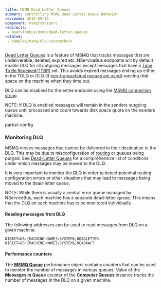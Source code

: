 ```yaml
---
title: MSMQ Dead Letter Queues
summary: Controlling MSMQ Dead Letter Queue behavior
reviewed: 2019-09-16
component: MsmqTransport
redirects:
 - nservicebus/msmq/dead-letter-queues
related:
 - samples/msmq/dlq-customcheck
---
```


[Dead Letter Queues](https://msdn.microsoft.com/en-us/library/ms706227.aspx) is a feature of MSMQ that tracks messages that are undeliverable, deleted, expired etc. NServiceBus endpoints will by default enable DLQ for all outgoing messages except messages that have a [Time To Be Received(TTBR)](/nservicebus/messaging/discard-old-messages.md) set. This avoids expired messages ending up either in the TDLQ or DLQ (if [non-transactional queues are used](/transports/msmq/connection-strings.md)) wasting disk space on the machine when they time out.

DLQ can be disabled for the entire endpoint using the [MSMQ connection string](/transports/msmq/connection-strings.md).

NOTE: If DLQ is enabled messages will remain in the senders outgoing queue until processed and count towards disk space quota on the senders machine.


partial: config


### Monitoring DLQ

MSMQ moves messages that cannot be delivered to their destination to the DLQ. This may be due to misconfiguration of [routing](/nservicebus/messaging/routing.md) or queues being purged. See [Dead-Letter Queues](https://msdn.microsoft.com/en-us/library/ms706227.aspx) for a comprehensive list of conditions under which messages may be moved to the DLQ.

It is very important to monitor the DLQ in order to detect potential routing configuration errors or other situations that may lead to messages being moved to the dead-letter queue.

NOTE: While there is usually a central error queue managed by NServiceBus, each machine has a separate dead-letter queue. This means that the DLQ on each machine has to be monitored individually.


#### Reading messages from DLQ

The following addresses can be used to read messages from DLQ on a given machine:

```
DIRECT=OS:{MACHINE-NAME}\SYSTEM$;DEADLETTER 
DIRECT=OS:{MACHINE-NAME}\SYSTEM$;DEADXACT
```


#### Performance counters

The [**MSMQ Queue**](https://technet.microsoft.com/en-us/library/cc771098.aspx#Anchor_2) performance object contains counters that can be used to monitor the number of messages in various queues. Value of the **Messages in Queue** counter of the **Computer Queues** instance tracks the number of messages in the DLQ on a given machine.